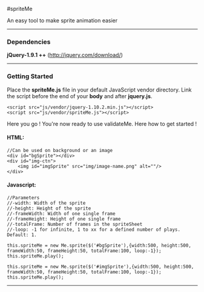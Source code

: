 #spriteMe

An easy tool to make sprite animation easier

---

### Dependencies

**jQuery-1.9.1 ++** (http://jquery.com/download/)

---

### Getting Started

Place the **spriteMe.js** file in your default JavaScript vendor directory. Link the script before the end of your **body** and after **jquery.js**.

```
<script src="js/vendor/jquery-1.10.2.min.js"></script>
<script src="js/vendor/spriteMe.js"></script>
```
Here you go ! You're now ready to use validateMe. Here how to get started !

#### HTML:
~~~
//Can be used on background or an image
<div id="bgSprite"></div>
<div id="img-ctn">
    <img id="imgSprite" src="img/image-name.png" alt=""/>
</div>
~~~

#### Javascript:

```
//Parameters
//-width: Width of the sprite
//-height: Height of the sprite
//-frameWidth: Width of one single frame
//-frameHeight: Height of one single frame
//-totalFrame: Number of frames in the spriteSheet
//-loop: -1 for infinite, 1 to xx for a defined number of plays. Default: 1.

this.spriteMe = new Me.sprite($('#bgSprite'),{width:500, height:500, frameWidth:50, frameHeight:50, totalFrame:100, loop:-1});
this.spriteMe.play();

this.spriteMe = new Me.sprite($('#imgSprite'),{width:500, height:500, frameWidth:50, frameHeight:50, totalFrame:100, loop:-1});
this.spriteMe.play();

```
---